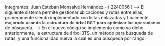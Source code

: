 Integrantes: Juan Esteban Monsalve Hernández - ( 2240056 ) 
--> El siguiente sistema permite gestionar ubicaciones y rutas entre ellas, primeramente siendo implementado con listas enlazadas y finalmente mejorado usando la estructura de árbol BST para optimizar las operaciones de búsqueda. 
--> En el nuevo código se implemento como ya dicho anteriormente, la estructura de árbol BTS, un método para búsqueda de rutas, y una funcionalidad nueva la cual es una búsqueda por rango.
